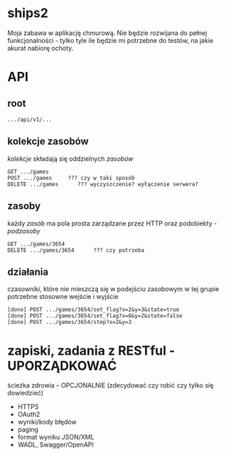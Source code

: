 # ships2

Moja zabawa w aplikację chmurową. 
Nie będzie rozwijana do pełnej funkcjonalności - tylko tyle ile będzie mi potrzebne do testów, na jakie akurat nabiorę ochoty.

# API

## root

	.../api/v1/...

## kolekcje zasobów
*kolekcje* składają się oddzielnych *zasobów*

	GET .../games
	POST .../games     ??? czy w taki sposób
	DELETE .../games      ??? wyczyszczenie? wyłączenie serwera?

## zasoby
każdy _zasób_ ma pola prosta zarządzane przez HTTP oraz podobiekty - _podzasoby_

	GET .../games/3654
	DELETE .../games/3654      ??? czy potrzeba

## działania
czasowniki, które nie mieszczą się w podejściu zasobowym
w tej grupie potrzebne stosowne wejście i wyjście

	[done] POST .../games/3654/set_flag?x=2&y=3&state=true
	[done] POST .../games/3654/set_flag?x=0&y=2&state=false
	[done] POST .../games/3654/step?x=2&y=3

# zapiski, zadania z RESTful - UPORZĄDKOWAĆ
ścieżka zdrowia – OPCJONALNIE (zdecydować czy robić czy tylko się dowiedzieć)

* HTTPS
* OAuth2
* wyniki/kody błędów
* paging
* format wyniku JSON/XML
* WADL, Swagger/OpenAPI

